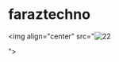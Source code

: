 # faraztechno



<img  align="center" src="![22](https://github.com/faraztechno/faraztechno/assets/112564495/e84cbd73-981e-4676-9165-2ea035d285fa)

">
